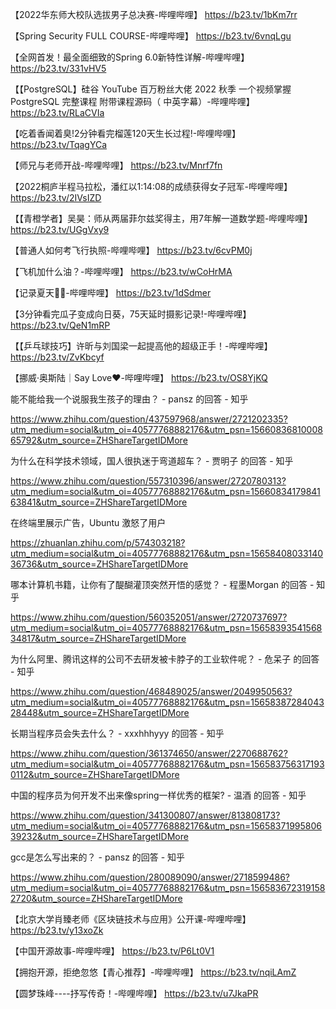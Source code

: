 【2022华东师大校队选拔男子总决赛-哔哩哔哩】 https://b23.tv/1bKm7rr


【Spring Security FULL COURSE-哔哩哔哩】 https://b23.tv/6vnqLgu

【全网首发！最全面细致的Spring 6.0新特性详解-哔哩哔哩】 https://b23.tv/331vHV5

【【PostgreSQL】硅谷 YouTube 百万粉丝大佬 2022 秋季 一个视频掌握 PostgreSQL 完整课程  附带课程源码（ 中英字幕）-哔哩哔哩】 https://b23.tv/RLaCVIa

【吃着香闻着臭!2分钟看完榴莲120天生长过程!-哔哩哔哩】 https://b23.tv/TqagYCa

【师兄与老师开战-哔哩哔哩】 https://b23.tv/Mnrf7fn

【2022桐庐半程马拉松，潘红以1:14:08的成绩获得女子冠军-哔哩哔哩】 https://b23.tv/2IVsIZD

【【青橙学者】吴昊：师从两届菲尔兹奖得主，用7年解一道数学题-哔哩哔哩】 https://b23.tv/UGgVxy9

【普通人如何考飞行执照-哔哩哔哩】 https://b23.tv/6cvPM0j

【飞机加什么油？-哔哩哔哩】 https://b23.tv/wCoHrMA

【记录夏天🧡💜-哔哩哔哩】 https://b23.tv/1dSdmer

【3分钟看完瓜子变成向日葵，75天延时摄影记录!-哔哩哔哩】 https://b23.tv/QeN1mRP

【【乒乓球技巧】许昕与刘国梁一起提高他的超级正手！-哔哩哔哩】 https://b23.tv/ZvKbcyf

【挪威·奥斯陆｜Say Love❤️-哔哩哔哩】 https://b23.tv/OS8YjKQ


能不能给我一个说服我生孩子的理由？ - pansz 的回答 - 知乎

https://www.zhihu.com/question/437597968/answer/2721202335?utm_medium=social&utm_oi=40577768882176&utm_psn=1566083681000865792&utm_source=ZHShareTargetIDMore


为什么在科学技术领域，国人很执迷于弯道超车？ - 贾明子 的回答 - 知乎

https://www.zhihu.com/question/557310396/answer/2720780313?utm_medium=social&utm_oi=40577768882176&utm_psn=1566083417984163841&utm_source=ZHShareTargetIDMore


在终端里展示广告，Ubuntu 激怒了用户

https://zhuanlan.zhihu.com/p/574303218?utm_medium=social&utm_oi=40577768882176&utm_psn=1565840803314036736&utm_source=ZHShareTargetIDMore



哪本计算机书籍，让你有了醍醐灌顶突然开悟的感觉？ - 程墨Morgan 的回答 - 知乎

https://www.zhihu.com/question/560352051/answer/2720737697?utm_medium=social&utm_oi=40577768882176&utm_psn=1565839354156834817&utm_source=ZHShareTargetIDMore


为什么阿里、腾讯这样的公司不去研发被卡脖子的工业软件呢？ - 危呆子 的回答 - 知乎

https://www.zhihu.com/question/468489025/answer/2049950563?utm_medium=social&utm_oi=40577768882176&utm_psn=1565838728404328448&utm_source=ZHShareTargetIDMore


长期当程序员会失去什么？ - xxxhhhyyy 的回答 - 知乎

https://www.zhihu.com/question/361374650/answer/2270688762?utm_medium=social&utm_oi=40577768882176&utm_psn=1565837563171930112&utm_source=ZHShareTargetIDMore


中国的程序员为何开发不出来像spring一样优秀的框架? - 温酒 的回答 - 知乎

https://www.zhihu.com/question/341300807/answer/813808173?utm_medium=social&utm_oi=40577768882176&utm_psn=1565837199580639232&utm_source=ZHShareTargetIDMore


gcc是怎么写出来的？ - pansz 的回答 - 知乎

https://www.zhihu.com/question/280089090/answer/2718599486?utm_medium=social&utm_oi=40577768882176&utm_psn=1565836723191582720&utm_source=ZHShareTargetIDMore

【北京大学肖臻老师《区块链技术与应用》公开课-哔哩哔哩】 https://b23.tv/y13xoZk


【中国开源故事-哔哩哔哩】 https://b23.tv/P6Lt0V1



【拥抱开源，拒绝忽悠【青心推荐】-哔哩哔哩】 https://b23.tv/nqiLAmZ

【圆梦珠峰----抒写传奇！-哔哩哔哩】 https://b23.tv/u7JkaPR



























































































